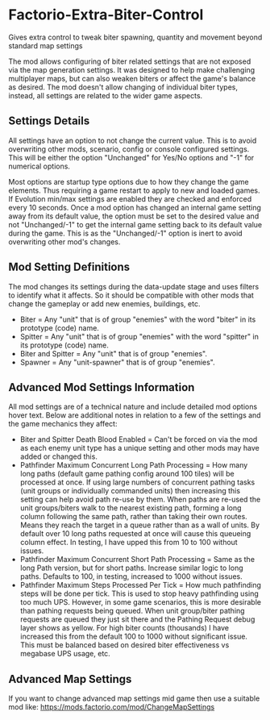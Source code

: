 # Factorio-Extra-Biter-Control
Gives extra control to tweak biter spawning, quantity and movement beyond standard map settings



The mod allows configuring of biter related settings that are not exposed via the map generation settings. It was designed to help make challenging multiplayer maps, but can also weaken biters or affect the game's balance as desired. The mod doesn't allow changing of individual biter types, instead, all settings are related to the wider game aspects.

Settings Details
---------
All settings have an option to not change the current value. This is to avoid overwriting other mods, scenario, config or console configured settings. This will be either the option "Unchanged" for Yes/No options and "-1" for numerical options.

Most options are startup type options due to how they change the game elements. Thus requiring a game restart to apply to new and loaded games.
If Evolution min/max settings are enabled they are checked and enforced every 10 seconds.
Once a mod option has changed an internal game setting away from its default value, the option must be set to the desired value and not "Unchanged/-1" to get the internal game setting back to its default value during the game. This is as the "Unchanged/-1" option is inert to avoid overwriting other mod's changes.

Mod Setting Definitions
---------------
The mod changes its settings during the data-update stage and uses filters to identify what it affects. So it should be compatible with other mods that change the gameplay or add new enemies, buildings, etc.
- Biter = Any "unit" that is of group "enemies" with the word "biter" in its prototype (code) name.
- Spitter = Any "unit" that is of group "enemies" with the word "spitter" in its prototype (code) name.
- Biter and Spitter = Any "unit" that is of group "enemies".
- Spawner = Any "unit-spawner" that is of group "enemies".
 
Advanced Mod Settings Information
-----------
All mod settings are of a technical nature and include detailed mod options hover text. Below are additional notes in relation to a few of the settings and the game mechanics they affect:
 - Biter and Spitter Death Blood Enabled = Can't be forced on via the mod as each enemy unit type has a unique setting and other mods may have added or changed this.
 - Pathfinder Maximum Concurrent Long Path Processing = How many long paths (default game pathing config around 100 tiles) will be processed at once. If using large numbers of concurrent pathing tasks (unit groups or individually commanded units) then increasing this setting can help avoid path re-use by them. When paths are re-used the unit groups/biters walk to the nearest existing path, forming a long column following the same path, rather than taking their own routes. Means they reach the target in a queue rather than as a wall of units. By default over 10 long paths requested at once will cause this queueing column effect. In testing, I have upped this from 10 to 100 without issues.
 - Pathfinder Maximum Concurrent Short Path Processing = Same as the long Path version, but for short paths. Increase similar logic to long paths. Defaults to 100, in testing, increased to 1000 without issues.
 - Pathfinder Maximum Steps Processed Per Tick = How much pathfinding steps will be done per tick. This is used to stop heavy pathfinding using too much UPS. However, in some game scenarios, this is more desirable than pathing requests being queued. When unit group/biter pathing requests are queued they just sit there and the Pathing Request debug layer shows as yellow. For high biter counts (thousands) I have increased this from the default 100 to 1000 without significant issue. This must be balanced based on desired biter effectiveness vs megabase UPS usage, etc.

Advanced Map Settings
---------
If you want to change advanced map settings mid game then use a suitable mod like: https://mods.factorio.com/mod/ChangeMapSettings